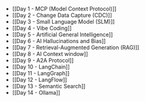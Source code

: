 -  [[Day 1 - MCP (Model Context Protocol)]]
-  [[Day 2 - Change Data Capture (CDC)]]
-  [[Day 3 - Small Language Model (SLM)]]
-  [[Day 4 - Vibe Coding]]
-  [[Day 5 - Artificial General Intelligence]]
-  [[Day 6 - AI Hallucinations and Bias]]
-  [[Day 7 - Retrieval-Augmented Generation (RAG)]]
-  [[Day 8 - AI Context window]]
-  [[Day 9 - A2A Protocol]]
-  [[Day 10 - LangChain]]
-  [[Day 11 - LangGraph]]
-  [[Day 12 - LangFlow]]
-  [[Day 13 - Semantic Search]]
-  [[Day 14 - Ollama]]

